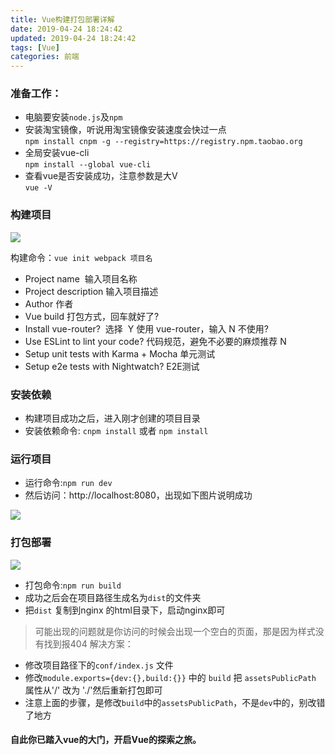 ```yaml
---
title: Vue构建打包部署详解
date: 2019-04-24 18:24:42
updated: 2019-04-24 18:24:42
tags: [Vue]
categories: 前端
---
```

### 准备工作：
+ 电脑要安装`node.js`及`npm`  
+ 安装淘宝镜像，听说用淘宝镜像安装速度会快过一点  
`npm install cnpm -g --registry=https://registry.npm.taobao.org`
+ 全局安装vue-cli  
`npm install --global vue-cli`
+ 查看vue是否安装成功，注意参数是大V  
`vue -V`

### 构建项目
![](create.png)

构建命令：`vue init webpack 项目名`  
+ Project name  输入项目名称  
+ Project description 输入项目描述  
+ Author 作者   
+ Vue build 打包方式，回车就好了?    
+ Install vue-router?  选择  Y 使用 vue-router，输入 N 不使用?    
+ Use ESLint to lint your code? 代码规范，避免不必要的麻烦推荐 N  
+ Setup unit tests with Karma + Mocha  单元测试  
+ Setup e2e tests with Nightwatch? E2E测试  

### 安装依赖
+ 构建项目成功之后，进入刚才创建的项目目录  
+ 安装依赖命令: `cnpm install` 或者 `npm install`	

### 运行项目
+ 运行命令:`npm run dev`  
+ 然后访问：http://localhost:8080​，出现如下图片说明成功  

![](view.png)

### 打包部署
![](build.png)
+ 打包命令:`npm run build`  
+ 成功之后会在项目路径生成名为`dist`的文件夹
+ 把`dist` 复制到nginx 的html目录下，启动nginx即可
> 可能出现的问题就是你访问的时候会出现一个空白的页面，那是因为样式没有找到报404
解决方案：
+ 修改项目路径下的`conf/index.js` 文件  
+ 修改`module.exports={dev:{},build:{}}` 中的 `build` 把 `assetsPublicPath` 属性从'/' 改为 './'然后重新打包即可  
+ 注意上面的步骤，是修改`build`中的`assetsPublicPath`，不是`dev`中的，别改错了地方

#### 自此你已踏入vue的大门，开启Vue的探索之旅。
